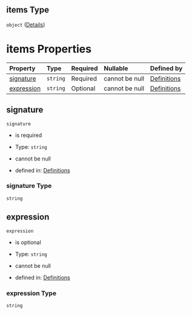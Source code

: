## items Type

`object` ([Details](definitions-definitions-blocksentinel-properties-conditions-properties-function-items.md))

# items Properties

| Property                  | Type     | Required | Nullable       | Defined by                                                                                                                                                                                                                                 |
| :------------------------ | :------- | :------- | :------------- | :----------------------------------------------------------------------------------------------------------------------------------------------------------------------------------------------------------------------------------------- |
| [signature](#signature)   | `string` | Required | cannot be null | [Definitions](definitions-definitions-blocksentinel-properties-conditions-properties-function-items-properties-signature.md "undefined#/definitions/blockSentinel/properties/conditions/properties/function/items/properties/signature")   |
| [expression](#expression) | `string` | Optional | cannot be null | [Definitions](definitions-definitions-blocksentinel-properties-conditions-properties-function-items-properties-expression.md "undefined#/definitions/blockSentinel/properties/conditions/properties/function/items/properties/expression") |

## signature



`signature`

*   is required

*   Type: `string`

*   cannot be null

*   defined in: [Definitions](definitions-definitions-blocksentinel-properties-conditions-properties-function-items-properties-signature.md "undefined#/definitions/blockSentinel/properties/conditions/properties/function/items/properties/signature")

### signature Type

`string`

## expression



`expression`

*   is optional

*   Type: `string`

*   cannot be null

*   defined in: [Definitions](definitions-definitions-blocksentinel-properties-conditions-properties-function-items-properties-expression.md "undefined#/definitions/blockSentinel/properties/conditions/properties/function/items/properties/expression")

### expression Type

`string`
